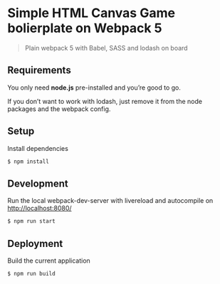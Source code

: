 Simple HTML Canvas Game bolierplate on Webpack 5
===========


> Plain webpack 5 with Babel, SASS and lodash on board

## Requirements
You only need <b>node.js</b> pre-installed and you’re good to go.

If you don’t want to work with lodash, just remove it from the node packages and the webpack config.

## Setup
Install dependencies
```sh
$ npm install
```

## Development
Run the local webpack-dev-server with livereload and autocompile on [http://localhost:8080/](http://localhost:8080/)
```sh
$ npm run start
```
## Deployment
Build the current application
```sh
$ npm run build
```
